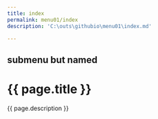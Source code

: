 ```yaml
---
title: index
permalink: menu01/index
description: 'C:\outs\githubio\menu01\index.md'

---
```



## submenu but named

<h1> {{ page.title }} </h1>

<p> {{ page.description }} </p>
